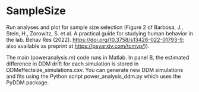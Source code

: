 # SampleSize
Run analyses and plot for sample size selection (Figure 2 of Barbosa, J., Stein, H., Zorowitz, S. et al. A practical guide for studying human behavior in the lab. Behav Res (2022). https://doi.org/10.3758/s13428-022-01793-9; also available as preprint at https://psyarxiv.com/tcmvp/)).

The main (poweranalysis.m) code runs in Matlab. 
In panel B, the estimated difference in DDM drift for each simulation is stored in DDMeffectsize_simulations.csv. 
You can generate new DDM simulations and fits using the Python script power_analysis_ddm.py which uses the PyDDM package.

